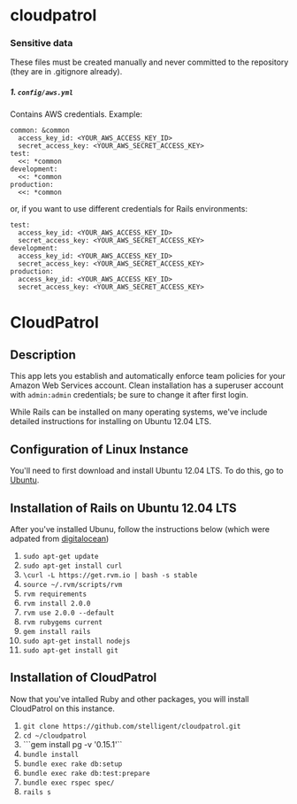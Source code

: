cloudpatrol
===========

### Sensitive data

These files must be created manually and never committed to the repository (they are in .gitignore already).

##### 1. ```config/aws.yml```

Contains AWS credentials. Example:

```
common: &common
  access_key_id: <YOUR_AWS_ACCESS_KEY_ID>
  secret_access_key: <YOUR_AWS_SECRET_ACCESS_KEY>
test:
  <<: *common
development:
  <<: *common
production:
  <<: *common
```

or, if you want to use different credentials for Rails environments:

```
test:
  access_key_id: <YOUR_AWS_ACCESS_KEY_ID>
  secret_access_key: <YOUR_AWS_SECRET_ACCESS_KEY>
development:
  access_key_id: <YOUR_AWS_ACCESS_KEY_ID>
  secret_access_key: <YOUR_AWS_SECRET_ACCESS_KEY>
production:
  access_key_id: <YOUR_AWS_ACCESS_KEY_ID>
  secret_access_key: <YOUR_AWS_SECRET_ACCESS_KEY>
```


CloudPatrol
==============

## Description

This app lets you establish and automatically enforce team policies for your Amazon Web Services account.
Clean installation has a superuser account with ```admin:admin``` credentials; be sure to change it after first login.

While Rails can be installed on many operating systems, we've include detailed instructions for installing on Ubuntu 12.04 LTS.

## Configuration of Linux Instance

You'll need to first download and install Ubuntu 12.04 LTS. To do this, go to [Ubuntu](http://releases.ubuntu.com/precise/). 


## Installation of Rails on Ubuntu 12.04 LTS

After you've installed Ubunu, follow the instructions below (which were adpated from [digitalocean](https://www.digitalocean.com/community/articles/how-to-install-ruby-on-rails-on-ubuntu-12-04-lts-precise-pangolin-with-rvm))

1. ```sudo apt-get update```
1. ```sudo apt-get install curl```
1. ```\curl -L https://get.rvm.io | bash -s stable```
1. ```source ~/.rvm/scripts/rvm```
1. ```rvm requirements```
1. ```rvm install 2.0.0```
1. ```rvm use 2.0.0 --default```
1. ```rvm rubygems current```
1. ```gem install rails```
1. ```sudo apt-get install nodejs```
1. ```sudo apt-get install git```

## Installation of CloudPatrol

Now that you've intalled Ruby and other packages, you will install CloudPatrol on this instance.

1. ```git clone https://github.com/stelligent/cloudpatrol.git```
1. ```cd ~/cloudpatrol```
1. ```gem install pg -v '0.15.1'``
1. ```bundle install```
1. ```bundle exec rake db:setup```
1. ```bundle exec rake db:test:prepare```
1. ```bundle exec rspec spec/```
1. ```rails s``` 

